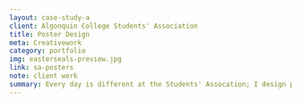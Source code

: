 ```yaml
---
layout: case-study-a
client: Algonquin College Students' Association
title: Poster Design
meta: Creativework
category: portfolio
img: easterseals-preview.jpg
link: sa-posters
note: client work
summary: Every day is different at the Students' Assocation; I design posters for musical events, quirky performers, family events, student council meetings, health plan services and more.
---
```

